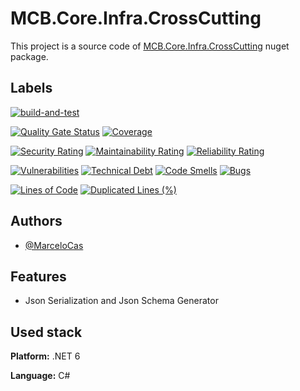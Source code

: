 
# MCB.Core.Infra.CrossCutting

This project is a source code of [MCB.Core.Infra.CrossCutting](https://www.nuget.org/packages/MCB.Core.Infra.CrossCutting/) nuget package.


## Labels

[![build-and-test](https://github.com/MarceloCas/MCB.Core.Infra.CrossCutting/actions/workflows/build-and-test.yml/badge.svg?branch=main)](https://github.com/MarceloCas/MCB.Core.Infra.CrossCutting/actions/workflows/build-and-test.yml)


[![Quality Gate Status](https://sonarcloud.io/api/project_badges/measure?project=MarceloCas_MCB.Core.Infra.CrossCutting&metric=alert_status)](https://sonarcloud.io/summary/new_code?id=MarceloCas_MCB.Core.Infra.CrossCutting)
[![Coverage](https://sonarcloud.io/api/project_badges/measure?project=MarceloCas_MCB.Core.Infra.CrossCutting&metric=coverage)](https://sonarcloud.io/summary/new_code?id=MarceloCas_MCB.Core.Infra.CrossCutting)


[![Security Rating](https://sonarcloud.io/api/project_badges/measure?project=MarceloCas_MCB.Core.Infra.CrossCutting&metric=security_rating)](https://sonarcloud.io/summary/new_code?id=MarceloCas_MCB.Core.Infra.CrossCutting)
[![Maintainability Rating](https://sonarcloud.io/api/project_badges/measure?project=MarceloCas_MCB.Core.Infra.CrossCutting&metric=sqale_rating)](https://sonarcloud.io/summary/new_code?id=MarceloCas_MCB.Core.Infra.CrossCutting)
[![Reliability Rating](https://sonarcloud.io/api/project_badges/measure?project=MarceloCas_MCB.Core.Infra.CrossCutting&metric=reliability_rating)](https://sonarcloud.io/summary/new_code?id=MarceloCas_MCB.Core.Infra.CrossCutting)


[![Vulnerabilities](https://sonarcloud.io/api/project_badges/measure?project=MarceloCas_MCB.Core.Infra.CrossCutting&metric=vulnerabilities)](https://sonarcloud.io/summary/new_code?id=MarceloCas_MCB.Core.Infra.CrossCutting)
[![Technical Debt](https://sonarcloud.io/api/project_badges/measure?project=MarceloCas_MCB.Core.Infra.CrossCutting&metric=sqale_index)](https://sonarcloud.io/summary/new_code?id=MarceloCas_MCB.Core.Infra.CrossCutting)
[![Code Smells](https://sonarcloud.io/api/project_badges/measure?project=MarceloCas_MCB.Core.Infra.CrossCutting&metric=code_smells)](https://sonarcloud.io/summary/new_code?id=MarceloCas_MCB.Core.Infra.CrossCutting)
[![Bugs](https://sonarcloud.io/api/project_badges/measure?project=MarceloCas_MCB.Core.Infra.CrossCutting&metric=bugs)](https://sonarcloud.io/summary/new_code?id=MarceloCas_MCB.Core.Infra.CrossCutting)


[![Lines of Code](https://sonarcloud.io/api/project_badges/measure?project=MarceloCas_MCB.Core.Infra.CrossCutting&metric=ncloc)](https://sonarcloud.io/summary/new_code?id=MarceloCas_MCB.Core.Infra.CrossCutting)
[![Duplicated Lines (%)](https://sonarcloud.io/api/project_badges/measure?project=MarceloCas_MCB.Core.Infra.CrossCutting&metric=duplicated_lines_density)](https://sonarcloud.io/summary/new_code?id=MarceloCas_MCB.Core.Infra.CrossCutting)



## Authors

- [@MarceloCas](https://www.linkedin.com/in/marcelocastelobranco/)


## Features

- Json Serialization and Json Schema Generator


## Used stack

**Platform:** .NET 6

**Language:** C#


